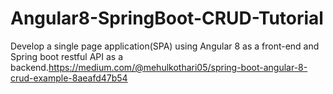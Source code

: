 # Angular8-SpringBoot-CRUD-Tutorial
Develop a single page application(SPA) using Angular 8 as a front-end and Spring boot restful API as a backend.https://medium.com/@mehulkothari05/spring-boot-angular-8-crud-example-8aeafd47b54